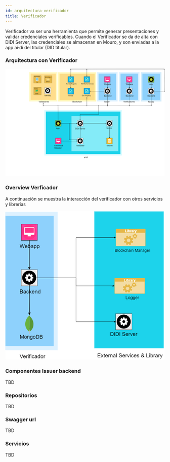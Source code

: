 ```yaml
---
id: arquitectura-verificador
title: Verificador
---
```


Verificador va ser una herramienta que permite generar presentaciones y validar credenciales verificables. Cuando el Verificador se da de alta con DIDI Server, las credenciales se almacenan en Mouro, y son enviadas a la app ai·di del titular (DID titular).

### Arquitectura con Verificador

![Componentes arquitectura](../../../images/didi-ssi-arquitectura-componentes-con-verificador.png)


### Overview Verficador
A continuación se muestra la interacción del verificador con otros servicios y librerías 

![Verificador overview](../../../images/didi-ssi-verificador-overview.png)



### Componentes Issuer backend
TBD

### Repositorios

TBD

### Swagger url

TBD

### Servicios
TBD